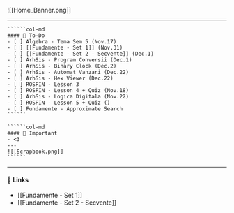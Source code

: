 ![[Home_Banner.png]]

---
```````col
``````col-md
#### 🍁 To-Do
- [ ] Algebra - Tema Sem 5 (Nov.17)
- [ ] [[Fundamente - Set 1]] (Nov.31)
- [ ] [[Fundamente - Set 2 - Secvente]] (Dec.1)
- [ ] ArhSis - Program Conversii (Dec.1)
- [ ] ArhSis - Binary Clock (Dec.2)
- [ ] ArhSis - Automat Vanzari (Dec.22)
- [ ] ArhSis - Hex Viewer (Dec.22)
- [ ] ROSPIN - Lesson 3
- [ ] ROSPIN - Lesson 4 + Quiz (Nov.18)
- [ ] ArhSis - Logica Digitala (Nov.22)
- [ ] ROSPIN - Lesson 5 + Quiz ()
- [ ] Fundamente - Approximate Search
``````

``````col-md
#### 🍂 Important
- <3
---
![[Scrapbook.png]]
``````
```````
---
#### 🍎 Links
- [[Fundamente - Set 1]]
- [[Fundamente - Set 2 - Secvente]]
